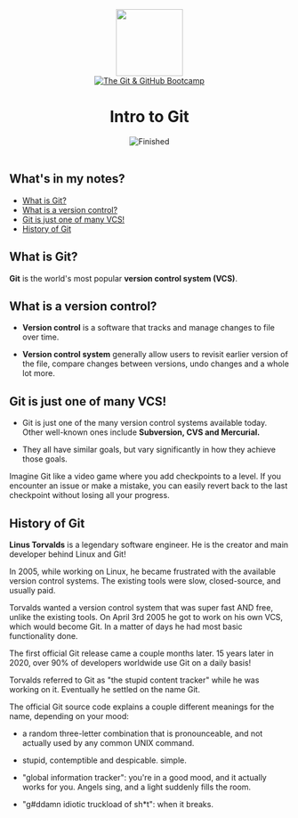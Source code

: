
<div>
<div id="icon" align="center">
<img src="https://media3.giphy.com/media/v1.Y2lkPTc5MGI3NjExM3ZseHp6MDVnZTRheGNndnJ4eXlmYTI0ZHhidnY0b2R4MnU1enRlbSZlcD12MV9pbnRlcm5hbF9naWZfYnlfaWQmY3Q9cw/JWy2zBSXQ55W5Jh00D/giphy.gif" width="120"/>
</div>
<div id="title" align="center">
<a href="https://www.udemy.com/course/git-and-github-bootcamp/">
<img src="https://img.shields.io/badge/The_Git_&amp;_GitHub_Bootcamp-white?logo=udemy&style=for-the-badge&color=D2CBCB" alt="The Git &amp; GitHub Bootcamp" />
</a>
<h1>Intro to Git</h1>
</div>
</div>

<div align="center">
<img src="https://img.shields.io/badge/Finished-2025--01--26-white?labelColor=2A6041&color=B6EFD4" alt="Finished" />
<br />
<br />
</div>

## What's in my notes?

- [What is Git?](#what-is-git)
- [What is a version control?](#what-is-a-version-control)
- [Git is just one of many VCS!](#git-is-just-one-of-many-vcs)
- [History of Git](#history-of-git)

## What is Git?

**Git** is the world's most popular **version control system (VCS)**.

## What is a version control?

- **Version control** is a software that tracks and manage changes to file over time.

- **Version control system** generally allow users to revisit earlier version of the file, compare changes between versions, undo changes and a whole lot more.

## Git is just one of many VCS!

- Git is just one of the many version control systems available today. Other well-known ones include **Subversion, CVS and Mercurial.**

- They all have similar goals, but vary significantly in how they achieve those goals.

Imagine Git like a video game where you add checkpoints to a level. If you encounter an issue or make a mistake, you can easily revert back to the last checkpoint without losing all your progress.

## History of Git

**Linus Torvalds** is a legendary software engineer. He is the creator and main developer behind Linux and Git!

In 2005, while working on Linux, he became frustrated with the available version control systems. The existing tools were slow, closed-source, and usually paid.

Torvalds wanted a version control system that was super fast AND free, unlike the existing tools.
On April 3rd 2005 he got to work on his own VCS, which would become Git. In a matter of days he had most basic functionality done.

The first official Git release came a couple months later. 15 years later in 2020, over 90% of developers worldwide use Git on a daily basis!

Torvalds referred to Git as "the stupid content tracker" while he was working on it. Eventually he settled on the name Git.

The official Git source code explains a couple different meanings for the name, depending on your mood:

- a random three-letter combination that is pronounceable, and not actually used by any common UNIX command.

- stupid, contemptible and despicable. simple.

- "global information tracker": you're in a good mood, and it actually works for you. Angels sing, and a light suddenly fills the room.

- "g#ddamn idiotic truckload of sh\*t": when it breaks.
